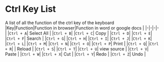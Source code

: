 # Ctrl Key List
A list of all the function of the ctrl key of the keyboard
|Key|Function|Function in browser|Function in word or google docs |
|-|-|-|-|
|````Ctrl + A````| Select All |
|````Ctrl + B````| 
|````Ctrl + C````| Copy |
|````Ctrl + D````|
|````Ctrl + E````|
|````Ctrl + F````| Search |
|````Ctrl + G````|
|````Ctrl + H````|
|````Ctrl + I````|
|````Ctrl + J````|
|````Ctrl + K````|
|````Ctrl + L````|
|````Ctrl + M````|
|````Ctrl + N````|
|````Ctrl + O````|
|````Ctrl + P````| Print |
|````Ctrl + Q````|
|````Ctrl + R````| | Reload |
|````Ctrl + S````|
|````Ctrl + T````|
|````Ctrl + U````| view source |
|````Ctrl + V````| Paste |
|````Ctrl + W````|
|````Ctrl + X````| Cut |
|````Ctrl + Y````| Redo |
|````Ctrl + Z````| Undo |
